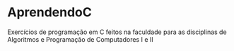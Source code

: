 # AprendendoC
Exercícios de programação em C feitos na faculdade para as disciplinas de Algoritmos e Programação de Computadores I e II
